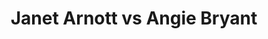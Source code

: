 ---
title: Janet Arnott vs Angie Bryant
player1:
  name: Arnott, Janet
  percent: 78
  wins: 1
  losses: 0
player2:
  name: Bryant, Angie
  percent: 84
  wins: 0
  losses: 1
games:
- player1:
    team: MB
    position: Lead
    percent: 78
    win: 1
    loss: 0
  player2:
    team: NS
    position: Second
    percent: 84
    win: 0
    loss: 1
  event: Hearts
  year: 1994
  draw: Round Robin(10)
  score: MB 5 - NS 4
- player1:
    team: LAL
    position: Lead
    percent: 83
    win: 0
    loss: 1
  player2:
    team: MAT
    position: Third
    percent: 73
    win: 1
    loss: 0
  event: Trials (Women)
  year: 1997
  draw: Round Robin(3)
  score: MAT 8 - LAL 7
---